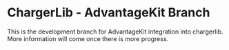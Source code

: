 # ChargerLib - AdvantageKit Branch

This is the development branch for AdvantageKit integration into chargerlib. More information will come once there is more progress.

